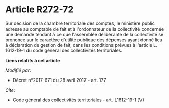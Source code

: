 # Article R272-72

Sur décision de la chambre territoriale des comptes, le ministère public adresse au comptable de fait et à l'ordonnateur de
la collectivité concernée une demande tendant à ce que l'assemblée délibérante de la collectivité se prononce sur le
caractère d'utilité publique des dépenses ayant donné lieu à déclaration de gestion de fait, dans les conditions prévues à
l'article L. 1612-19-1 du code général des collectivités territoriales.

**Liens relatifs à cet article**

_Modifié par_:

  - Décret n°2017-671 du 28 avril 2017 - art. 177

_Cite_:

  - Code général des collectivités territoriales - art. L1612-19-1 (V)
